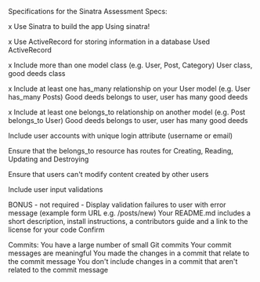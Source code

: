 Specifications for the Sinatra Assessment
Specs:

 x Use Sinatra to build the app
      Using sinatra!

 x Use ActiveRecord for storing information in a database
      Used ActiveRecord

 x Include more than one model class (e.g. User, Post, Category)
      User class, good deeds class

 x Include at least one has_many relationship on your User model (e.g. User has_many Posts)
  Good deeds belongs to user, user has many good deeds

 x Include at least one belongs_to relationship on another model (e.g. Post belongs_to User)
 Good deeds belongs to user, user has many good deeds


 Include user accounts with unique login attribute (username or email)

 Ensure that the belongs_to resource has routes for Creating, Reading,
 Updating and Destroying

 Ensure that users can't modify content created by other users

 Include user input validations

 BONUS - not required - Display validation failures to user with error message (example form URL e.g. /posts/new)
 Your README.md includes a short description, install instructions, a contributors guide and a link to the license for your code
Confirm

Commits: 
 You have a large number of small Git commits
 Your commit messages are meaningful
 You made the changes in a commit that relate to the commit message
 You don't include changes in a commit that aren't related to the commit message
